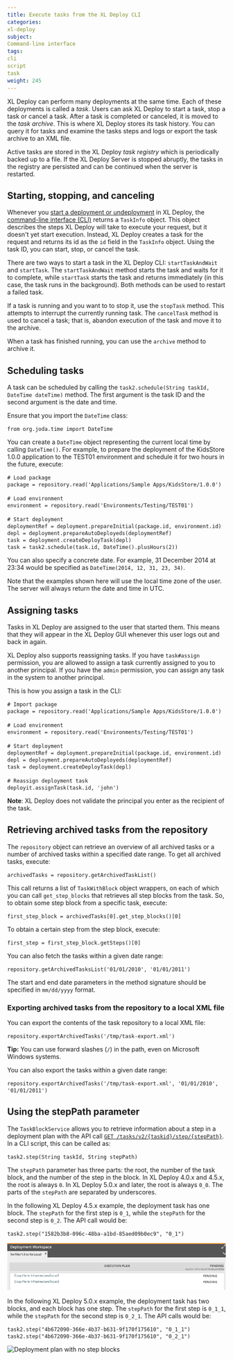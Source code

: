 ```yaml
---
title: Execute tasks from the XL Deploy CLI
categories:
xl-deploy
subject:
Command-line interface
tags:
cli
script
task
weight: 245
---
```


XL Deploy can perform many deployments at the same time. Each of these deployments is called a _task_. Users can ask XL Deploy to start a task, stop a task or cancel a task. After a task is completed or canceled, it is moved to the _task archive_. This is where XL Deploy stores its task history. You can query it for tasks and examine the tasks steps and logs or export the task archive to an XML file.

Active tasks are stored in the XL Deploy _task registry_ which is periodically backed up to a file. If the XL Deploy Server is stopped abruptly, the tasks in the registry are persisted and can be continued when the server is restarted.

## Starting, stopping, and canceling

Whenever you [start a deployment or undeployment](/xl-deploy/concept/getting-started-with-the-xl-deploy-cli.html#sample-cli-scripts) in XL Deploy, the [command-line interface (CLI)](/xl-deploy/concept/getting-started-with-the-xl-deploy-cli.html) returns a `TaskInfo` object. This object describes the steps XL Deploy will take to execute your request, but it doesn't yet start execution. Instead, XL Deploy creates a task for the request and returns its id as the `id` field in the `TaskInfo` object. Using the task ID, you can start, stop, or cancel the task.

There are two ways to start a task in the XL Deploy CLI: `startTaskAndWait` and `startTask`. The `startTaskAndWait` method starts the task and waits for it to complete, while `startTask` starts the task and returns immediately (in this case, the task runs in the background). Both methods can be used to restart a failed task.

If a task is running and you want to to stop it, use the `stopTask` method. This attempts to interrupt the currently running task. The `cancelTask` method is used to cancel a task; that is, abandon execution of the task and move it to the archive.

When a task has finished running, you can use the `archive` method to archive it.

## Scheduling tasks

A task can be scheduled by calling the `task2.schedule(String taskId, DateTime dateTime)` method. The first argument is the task ID and the second argument is the date and time.

Ensure that you import the `DateTime` class:

    from org.joda.time import DateTime

You can create a `DateTime` object representing the current local time by calling `DateTime()`. For example, to prepare the deployment of the KidsStore 1.0.0 application to the TEST01 environment and schedule it for two hours in the future, execute:

    # Load package
    package = repository.read('Applications/Sample Apps/KidsStore/1.0.0')

    # Load environment
    environment = repository.read('Environments/Testing/TEST01')

    # Start deployment
    deploymentRef = deployment.prepareInitial(package.id, environment.id)
    depl = deployment.prepareAutoDeployeds(deploymentRef)
    task = deployment.createDeployTask(depl)
    task = task2.schedule(task.id, DateTime().plusHours(2))

You can also specify a concrete date. For example, 31 December 2014 at 23:34 would be specified as `DateTime(2014, 12, 31, 23, 34)`.

Note that the examples shown here will use the local time zone of the user. The server will always return the date and time in UTC.

## Assigning tasks

Tasks in XL Deploy are assigned to the user that started them. This means that they will appear in the XL Deploy GUI whenever this user logs out and back in again.

XL Deploy also supports reassigning tasks. If you have `task#assign` permission, you are allowed to assign a task currently assigned to you to another principal. If you have the `admin` permission, you can assign any task in the system to another principal.

This is how you assign a task in the CLI:

	# Import package
    package = repository.read('Applications/Sample Apps/KidsStore/1.0.0')

	# Load environment
    environment = repository.read('Environments/Testing/TEST01')

	# Start deployment
    deploymentRef = deployment.prepareInitial(package.id, environment.id)
    depl = deployment.prepareAutoDeployeds(deploymentRef)
    task = deployment.createDeployTask(depl)

    # Reassign deployment task
    deployit.assignTask(task.id, 'john')

**Note**: XL Deploy does not validate the principal you enter as the recipient of the task.

## Retrieving archived tasks from the repository

The `repository` object can retrieve an overview of all archived tasks or a number of archived tasks within a specified date range. To get all archived tasks, execute:

    archivedTasks = repository.getArchivedTaskList()

This call returns a list of `TaskWithBlock` object wrappers, on each of which you can call `get_step_blocks` that retrieves all step blocks from the task. So, to obtain some step block from a specific task, execute:

    first_step_block = archivedTasks[0].get_step_blocks()[0]

To obtain a certain step from the step block, execute:

    first_step = first_step_block.getSteps()[0]

You can also fetch the tasks within a given date range:

    repository.getArchivedTasksList('01/01/2010', '01/01/2011')

The start and end date parameters in the method signature should be specified in `mm/dd/yyyy` format.

### Exporting archived tasks from the repository to a local XML file

You can export the contents of the task repository to a local XML file:

    repository.exportArchivedTasks('/tmp/task-export.xml')

**Tip:** You can use forward slashes (`/`) in the path, even on Microsoft Windows systems.

You can also export the tasks within a given date range:

    repository.exportArchivedTasks('/tmp/task-export.xml', '01/01/2010', '01/01/2011')

## Using the stepPath parameter

The `TaskBlockService` allows you to retrieve information about a step in a deployment plan with the API call [`GET /tasks/v2/{taskid}/step/{stepPath}`](/xl-deploy/5.5.x/rest-api/com.xebialabs.deployit.engine.api.TaskBlockService.html#/tasks/v2/{taskid}/step/{stepPath}:GET). In a CLI script, this can be called as:

    task2.step(String taskId, String stepPath)

The `stepPath` parameter has three parts: the root, the number of the task block, and the number of the step in the block. In XL Deploy 4.0.x and 4.5.x, the root is always `0`. In XL Deploy 5.0.x and later, the root is always `0_0`. The parts of the `stepPath` are separated by underscores.

In the following XL Deploy 4.5.x example, the deployment task has one block. The `stepPath` for the first step is `0_1`, while the `stepPath` for the second step is `0_2`. The API call would be:

    task2.step("1582b3b8-096c-48ba-a1bd-85aed09b0ec9", "0_1")

![Deployment plan with no step blocks](images/plan-with-no-step-blocks.png)

In the following XL Deploy 5.0.x example, the deployment task has two blocks, and each block has one step. The `stepPath` for the first step is `0_1_1`, while the `stepPath` for the second step is `0_2_1`. The API calls would be:

    task2.step("4b672090-366e-4b37-b631-9f170f175610", "0_1_1")
    task2.step("4b672090-366e-4b37-b631-9f170f175610", "0_2_1")   

![Deployment plan with no step blocks](images/plan-with-two-step-blocks.png)

